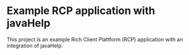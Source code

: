 # Example RCP application with javaHelp

This project is an example Rich Client Plattform (RCP) application with an
integration of javaHelp.
